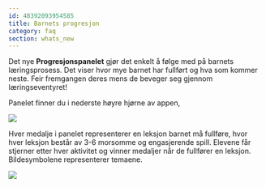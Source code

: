 ```yaml
---
id: 40392093954585
title: Barnets progresjon
category: faq
section: whats_new
---
```

Det nye **Progresjonspanelet** gjør det enkelt å følge med på barnets læringsprosess. Det viser hvor mye barnet har fullført og hva som kommer neste. Feir fremgangen deres mens de beveger seg gjennom læringseventyret!

Panelet finner du i nederste høyre hjørne av appen,

![](https://help.studycat.com/hc/article_attachments/40392758902553)

Hver medalje i panelet representerer en leksjon barnet må fullføre, hvor hver leksjon består av 3-6 morsomme og engasjerende spill. Elevene får stjerner etter hver aktivitet og vinner medaljer når de fullfører en leksjon. Bildesymbolene representerer temaene.

![](https://help.studycat.com/hc/article_attachments/40392758904601)